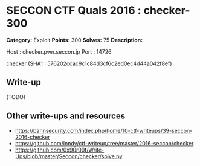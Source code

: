 # SECCON CTF Quals 2016 : checker-300

**Category:** Exploit
**Points:** 300
**Solves:** 75
**Description:**

Host : checker.pwn.seccon.jp
Port : 14726

[checker](checker) (SHA1 : 576202ccac9c1c84d3cf6c2ed0ec4d44a042f8ef)

## Write-up

(TODO)

## Other write-ups and resources

* https://bannsecurity.com/index.php/home/10-ctf-writeups/39-seccon-2016-checker
* https://github.com/Inndy/ctf-writeup/tree/master/2016-seccon/checker
* https://github.com/0x90r00t/Write-Ups/blob/master/Seccon/checker/solve.py
